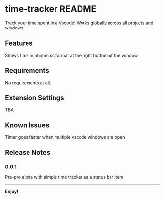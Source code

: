 # time-tracker README

Track your time spent in a Vscode! Works globally across all projects and windows!

## Features

Shows time in hh:mm:ss format at the right bottom of the window

## Requirements

No requirements at all.

## Extension Settings

TBA

## Known Issues

Timer goes faster when multiple vscode windows are open

## Release Notes

### 0.0.1

Pre-pre alpha with simple time tracker as a status bar item

---

**Enjoy!**
